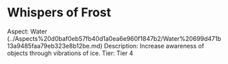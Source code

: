 # Whispers of Frost

Aspect: Water (../Aspects%20d0baf0eb57fb40d1a0ea6e960f1847b2/Water%20699d471b13a9485faa79eb323e8b12be.md)
Description: Increase awareness of objects through vibrations of ice.
Tier: Tier 4